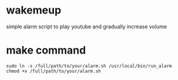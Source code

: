 # wakemeup
simple alarm script to play youtube and gradually increase volume

# make command
```
sudo ln -s /full/path/to/your/alarm.sh /usr/local/bin/run_alarm
chmod +x /full/path/to/your/alarm.sh
```
